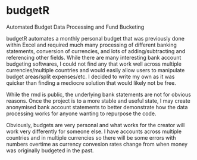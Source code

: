 # budgetR
Automated Budget Data Processing and Fund Bucketing

budgetR automates a monthly personal budget that was previously done within Excel and required much many processing of different banking statements, conversion of currencies, and lots of adding/subtracting and referencing other fields. While there are many interesting bank account budgeting softwares, I could not find any that work well across multiple currencies/multiple countries and would easily allow users to manipulate budget areas/split expenses/etc. I decided to write my own as it was quicker than finding a mediocre solution that would likely not be free. 

While the rmd is public, the underlying bank statements are not for obvious reasons. Once the project is to a more stable and useful state, I may create anonymised bank account statements to better demonstrate how the data processing works for anyone wanting to repurpose the code. 

Obviously, budgets are very personal and what works for the creator will work very differently for someone else. I have accounts across multiple countries and in multiple currencies so there will be some errors with numbers overtime as currency convesion rates change from when money was originally budgeted in the past. 

